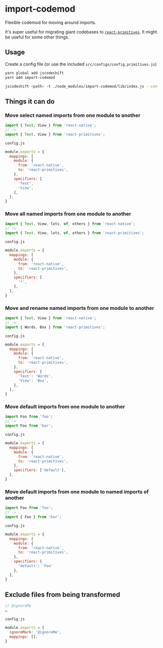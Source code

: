 # import-codemod

Flexible codemod for moving around imports.

It's super useful for migrating giant codebases to [`react-primitives`](https://github.com/lelandrichardson/react-primitives/). It might be useful for some other things.

## Usage
Create a config file (or use the included `src/configs/config.primitives.js`)
```bash
yarn global add jscodeshift
yarn add import-codemod

jscodeshift <path> -t ./node_modules/import-codemod/lib/index.js --config path-to-config.js
```

## Things it can do 

### Move select named imports from one module to another
```js
import { Text, View } from 'react-native';
// ->
import { Text, View } from 'react-primitives';
```

`config.js`
```js
module.exports = {
  mappings: [
    module: {
      from: 'react-native',
      to: 'react-primitives',
    },
    specifiers: [
      'Text',
      'View',
    ],
  },
}
```

### Move all named imports from one module to another
```js
import { Text, View, lots, of, others } from 'react-native';
// ->
import { Text, View, lots, of, others } from 'react-primitives';
```

`config.js`
```js
module.exports = {
  mappings: [
    module: {
      from: 'react-native',
      to: 'react-primitives',
    },
    specifiers: [
      '*',
    ],
  ],
}
```

### Move and rename named imports from one module to another
```js
import { Text, View } from 'react-native';
// ->
import { Words, Box } from 'react-primitives';
```

`config.js`
```js
module.exports = {
  mappings: [
    module: {
      from: 'react-native',
      to: 'react-primitives',
    },
    specifiers: {
      'Text': 'Words',
      'View': 'Box',
    },
  ],
}
```

### Move default imports from one module to another
```js
import Foo from 'foo';
// ->
import Foo from 'bar';
```

`config.js`
```js
module.exports = {
  mappings: [
    module: {
      from: 'react-native',
      to: 'react-primitives',
    },
    specifiers: ['default'],
  ],
}
```

### Move default imports from one module to named imports of another
```js
import Foo from 'foo';
// ->
import { Foo } from 'bar';
```

`config.js`
```js
module.exports = {
  mappings: [
    module: {
      from: 'react-native',
      to: 'react-primitives',
    },
    specifiers: {
      'default': 'Foo'
    },
  ],
}
```

## Exclude files from being transformed
```js
// @ignoreMe
…
```
`config.js`
```js
module.exports = {
  ignoreMark: '@ignoreMe',
  mappings: [],
}
```